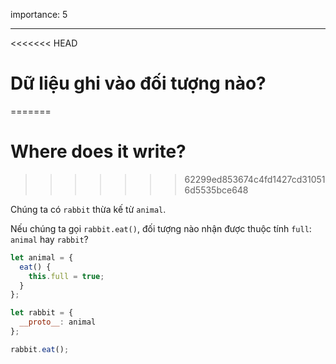 importance: 5

---

<<<<<<< HEAD
# Dữ liệu ghi vào đối tượng nào?
=======
# Where does it write?
>>>>>>> 62299ed853674c4fd1427cd310516d5535bce648

Chúng ta có `rabbit` thừa kế từ `animal`.

Nếu chúng ta gọi `rabbit.eat()`, đối tượng nào nhận được thuộc tính `full`: `animal` hay `rabbit`? 

```js
let animal = {
  eat() {
    this.full = true;
  }
};

let rabbit = {
  __proto__: animal
};

rabbit.eat();
```
